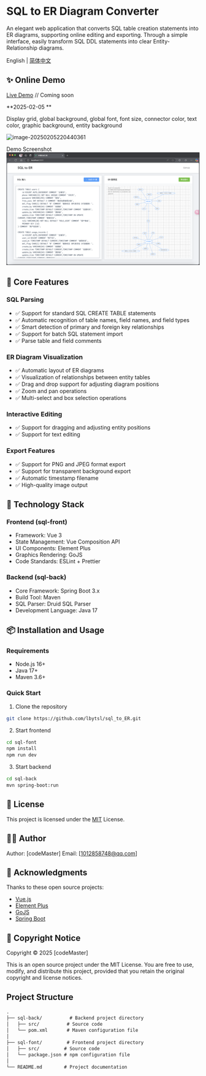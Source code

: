# SQL to ER Diagram Converter

An elegant web application that converts SQL table creation statements into ER diagrams, supporting online editing and exporting. Through a simple interface, easily transform SQL DDL statements into clear Entity-Relationship diagrams.

English | [简体中文](./README.md)

## ✨ Online Demo

[Live Demo](#) // Coming soon

**2025-02-05 **

Display grid, global background, global font, font size, connector color, text color, graphic background, entity background

![image-20250205220440361](C:\Users\guo\AppData\Roaming\Typora\typora-user-images\image-20250205220440361.png)

Demo Screenshot![alt text](image.png)

## 🎯 Core Features

### SQL Parsing
- ✅ Support for standard SQL CREATE TABLE statements
- ✅ Automatic recognition of table names, field names, and field types
- ✅ Smart detection of primary and foreign key relationships
- ✅ Support for batch SQL statement import
- ✅ Parse table and field comments

### ER Diagram Visualization
- ✅ Automatic layout of ER diagrams
- ✅ Visualization of relationships between entity tables
- ✅ Drag and drop support for adjusting diagram positions
- ✅ Zoom and pan operations
- ✅ Multi-select and box selection operations

### Interactive Editing
- ✅ Support for dragging and adjusting entity positions
- ✅ Support for text editing

### Export Features
- ✅ Support for PNG and JPEG format export
- ✅ Support for transparent background export
- ✅ Automatic timestamp filename
- ✅ High-quality image output

## 🚀 Technology Stack

### Frontend (sql-front)
- Framework: Vue 3
- State Management: Vue Composition API
- UI Components: Element Plus
- Graphics Rendering: GoJS
- Code Standards: ESLint + Prettier

### Backend (sql-back)
- Core Framework: Spring Boot 3.x
- Build Tool: Maven
- SQL Parser: Druid SQL Parser
- Development Language: Java 17

## 📦 Installation and Usage

### Requirements
- Node.js 16+
- Java 17+
- Maven 3.6+

### Quick Start

1. Clone the repository
```bash
git clone https://github.com/lbytsl/sql_to_ER.git
```

2. Start frontend
```bash
cd sql-font
npm install
npm run dev
```

3. Start backend
```bash
cd sql-back
mvn spring-boot:run
```

## 📝 License

This project is licensed under the [MIT](LICENSE) License.

## 👨‍💻 Author

Author: [codeMaster]
Email: [1012858748@qq.com]

## 🙏 Acknowledgments

Thanks to these open source projects:

- [Vue.js](https://vuejs.org/)
- [Element Plus](https://element-plus.org/)
- [GoJS](https://gojs.net/)
- [Spring Boot](https://spring.io/projects/spring-boot)

## 📜 Copyright Notice

Copyright © 2025 [codeMaster]

This is an open source project under the MIT License. You are free to use, modify, and distribute this project, provided that you retain the original copyright and license notices.

## Project Structure
```
.
├── sql-back/          # Backend project directory
│   ├── src/          # Source code
│   └── pom.xml       # Maven configuration file
│
├── sql-font/         # Frontend project directory
│   ├── src/         # Source code
│   └── package.json # npm configuration file
│
└── README.md        # Project documentation
```